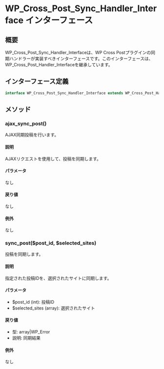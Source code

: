 # WP_Cross_Post_Sync_Handler_Interface インターフェース

## 概要

WP_Cross_Post_Sync_Handler_Interfaceは、WP Cross Postプラグインの同期ハンドラーが実装すべきインターフェースです。このインターフェースは、WP_Cross_Post_Handler_Interfaceを継承しています。

## インターフェース定義

```php
interface WP_Cross_Post_Sync_Handler_Interface extends WP_Cross_Post_Handler_Interface
```

## メソッド

### ajax_sync_post()
AJAX同期投稿を行います。

#### 説明
AJAXリクエストを使用して、投稿を同期します。

#### パラメータ
なし

#### 戻り値
なし

#### 例外
なし

### sync_post($post_id, $selected_sites)
投稿を同期します。

#### 説明
指定された投稿IDを、選択されたサイトに同期します。

#### パラメータ
- $post_id (int): 投稿ID
- $selected_sites (array): 選択されたサイト

#### 戻り値
- 型: array|WP_Error
- 説明: 同期結果

#### 例外
なし